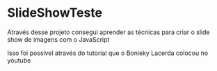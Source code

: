 # SlideShowTeste

Através desse projeto consegui aprender as técnicas para criar o slide show de imagens com o JavaScript

Isso foi possível através do tutorial que o Bonieky Lacerda colocou no youtube
